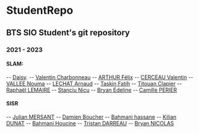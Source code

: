 # StudentRepo 

## BTS SIO Student's git repository

### 2021 - 2023
#### SLAM:
-- [Daisy](https://github.com/Daisy0402).
-- [Valentin Charbonneau](https://github.com/valentincharbonneau)
-- [ARTHUR Félix](https://github.com/afelix20100)
-- [CERCEAU Valentin](https://github.com/gamelux)
-- [VALLEE Nouma](https://github.com/noumaa)
-- [LECHAT Arnaud](https://github.com/4rn4ud)
-- [Taskin Fatih](https://github.com/fatihtsk)
-- [Titouan Clapier](https://github.com/titouanclapier)
-- [Raphaël LEMAIRE](https://github.com/Raphael-Lemaire)
-- [Stanciu Nicu](https://github.com/extraneus36)
-- [Bryan Edeline](https://github.com/bryanedeline)
-- [Camille PERIER](https://github.io/camilleperier)

#### SISR
-- [Julian MERSANT](https://github.com/nailex)
-- [Damien Boucher](https://github.com/bdamien26)
-- [Bahmani hassane](https://github.com/hassanebh)
-- [Kilian DUNAT](https://github.com/kiliandunat)
-- [Bahmani Houcine](https://github.com/houcinebhm)
-- [Tristan DARREAU](https://github.com/nizoxe)
-- [Bryan NICOLAS](https://github.com/squalala28)

